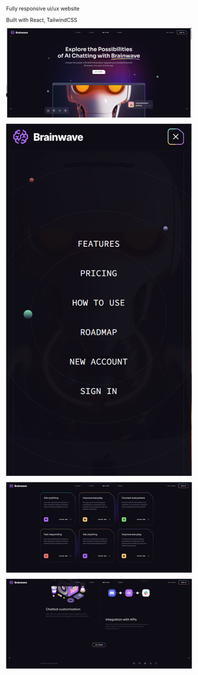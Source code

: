 Fully responsive ui/ux website

Built with React, TailwindCSS

![alt text](image.png)

![alt text](image-1.png)

![alt text](image-2.png)

![alt text](image-3.png)
